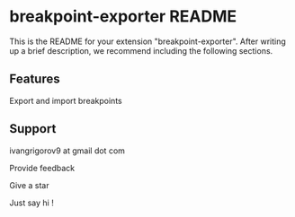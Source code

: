 # breakpoint-exporter README

This is the README for your extension "breakpoint-exporter". After writing up a brief description, we recommend including the following sections.

## Features

Export and import breakpoints

## Support

ivangrigorov9 at gmail dot com

Provide feedback

Give a star

Just say hi ! 